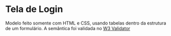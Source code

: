 # Tela de Login

Modelo feito somente com HTML e CSS, usando tabelas dentro da estrutura de um formulário.
A semântica foi validada no [W3 Validator](https://validator.w3.org/)